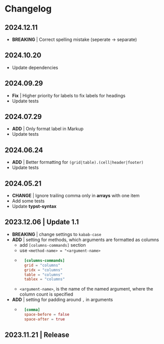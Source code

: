# Changelog

## 2024.12.11

- **BREAKING** | Correct spelling mistake (seperate $\to$ separate)

## 2024.10.20

- Update dependencies

## 2024.09.29

- **Fix** | Higher priority for labels to fix labels for headings
- Update tests

## 2024.07.29

- **ADD** | Only format label in Markup 
- Update tests

## 2024.06.24

- **ADD** | Better formatting for `(grid|table).(cell|header|footer)`
- Update tests

## 2024.05.21

- **CHANGE** | Ignore trailing comma only in **arrays** with one item
- Add some tests
- Update **typst-syntax**

## 2023.12.06 | Update 1.1

- **BREAKING** | change settings to `kabab-case`
- **ADD** |  setting for methods, which arguments are formatted as columns
	- add `[columns-commands]` section
	- use `<method-name> = "<argument-name>`
	- ```toml
		[columns-commands]
		grid = "columns"
		gridx = "columns"
		table = "columns"
		tablex = "columns"
		```
	- `<argument-name>`, is the name of the named argument, where the column count is specified
- **ADD** | setting for padding around `,` in arguments
	- ```toml
		[comma]
		space-before = false
		space-after = true
		```

## 2023.11.21 | Release
